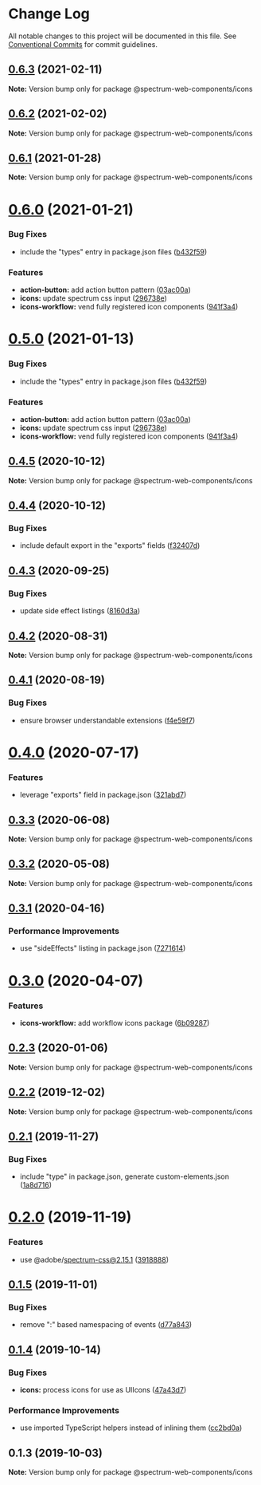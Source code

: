 # Change Log

All notable changes to this project will be documented in this file.
See [Conventional Commits](https://conventionalcommits.org) for commit guidelines.

## [0.6.3](https://github.com/adobe/spectrum-web-components/compare/@spectrum-web-components/icons@0.6.2...@spectrum-web-components/icons@0.6.3) (2021-02-11)

**Note:** Version bump only for package @spectrum-web-components/icons

## [0.6.2](https://github.com/adobe/spectrum-web-components/compare/@spectrum-web-components/icons@0.6.1...@spectrum-web-components/icons@0.6.2) (2021-02-02)

**Note:** Version bump only for package @spectrum-web-components/icons

## [0.6.1](https://github.com/adobe/spectrum-web-components/compare/@spectrum-web-components/icons@0.6.0...@spectrum-web-components/icons@0.6.1) (2021-01-28)

**Note:** Version bump only for package @spectrum-web-components/icons

# [0.6.0](https://github.com/adobe/spectrum-web-components/compare/@spectrum-web-components/icons@0.4.5...@spectrum-web-components/icons@0.6.0) (2021-01-21)

### Bug Fixes

-   include the "types" entry in package.json files ([b432f59](https://github.com/adobe/spectrum-web-components/commit/b432f5982b3b79f80af12f6d0312cbe2285e608b))

### Features

-   **action-button:** add action button pattern ([03ac00a](https://github.com/adobe/spectrum-web-components/commit/03ac00a710290e6a78340f206d88385a4f8ae8c2))
-   **icons:** update spectrum css input ([296738e](https://github.com/adobe/spectrum-web-components/commit/296738ee582c760812214f0181db3503856db608))
-   **icons-workflow:** vend fully registered icon components ([941f3a4](https://github.com/adobe/spectrum-web-components/commit/941f3a41486fbd49eca0805fb63383f63313e71e))

# [0.5.0](https://github.com/adobe/spectrum-web-components/compare/@spectrum-web-components/icons@0.4.5...@spectrum-web-components/icons@0.5.0) (2021-01-13)

### Bug Fixes

-   include the "types" entry in package.json files ([b432f59](https://github.com/adobe/spectrum-web-components/commit/b432f5982b3b79f80af12f6d0312cbe2285e608b))

### Features

-   **action-button:** add action button pattern ([03ac00a](https://github.com/adobe/spectrum-web-components/commit/03ac00a710290e6a78340f206d88385a4f8ae8c2))
-   **icons:** update spectrum css input ([296738e](https://github.com/adobe/spectrum-web-components/commit/296738ee582c760812214f0181db3503856db608))
-   **icons-workflow:** vend fully registered icon components ([941f3a4](https://github.com/adobe/spectrum-web-components/commit/941f3a41486fbd49eca0805fb63383f63313e71e))

## [0.4.5](https://github.com/adobe/spectrum-web-components/compare/@spectrum-web-components/icons@0.4.4...@spectrum-web-components/icons@0.4.5) (2020-10-12)

**Note:** Version bump only for package @spectrum-web-components/icons

## [0.4.4](https://github.com/adobe/spectrum-web-components/compare/@spectrum-web-components/icons@0.4.3...@spectrum-web-components/icons@0.4.4) (2020-10-12)

### Bug Fixes

-   include default export in the "exports" fields ([f32407d](https://github.com/adobe/spectrum-web-components/commit/f32407d7bbfd18e72c35b6f27740549e79957858))

## [0.4.3](https://github.com/adobe/spectrum-web-components/compare/@spectrum-web-components/icons@0.4.2...@spectrum-web-components/icons@0.4.3) (2020-09-25)

### Bug Fixes

-   update side effect listings ([8160d3a](https://github.com/adobe/spectrum-web-components/commit/8160d3ab2c4f5ea11ac40897a5cf1fdaa357f4a8))

## [0.4.2](https://github.com/adobe/spectrum-web-components/compare/@spectrum-web-components/icons@0.4.1...@spectrum-web-components/icons@0.4.2) (2020-08-31)

**Note:** Version bump only for package @spectrum-web-components/icons

## [0.4.1](https://github.com/adobe/spectrum-web-components/compare/@spectrum-web-components/icons@0.4.0...@spectrum-web-components/icons@0.4.1) (2020-08-19)

### Bug Fixes

-   ensure browser understandable extensions ([f4e59f7](https://github.com/adobe/spectrum-web-components/commit/f4e59f76f86369593810463c6406565e28ad97e9))

# [0.4.0](https://github.com/adobe/spectrum-web-components/compare/@spectrum-web-components/icons@0.3.3...@spectrum-web-components/icons@0.4.0) (2020-07-17)

### Features

-   leverage "exports" field in package.json ([321abd7](https://github.com/adobe/spectrum-web-components/commit/321abd7b7e78ccd9157cff75a1fa3dbd06e81f79))

## [0.3.3](https://github.com/adobe/spectrum-web-components/compare/@spectrum-web-components/icons@0.3.2...@spectrum-web-components/icons@0.3.3) (2020-06-08)

**Note:** Version bump only for package @spectrum-web-components/icons

## [0.3.2](https://github.com/adobe/spectrum-web-components/compare/@spectrum-web-components/icons@0.3.1...@spectrum-web-components/icons@0.3.2) (2020-05-08)

**Note:** Version bump only for package @spectrum-web-components/icons

## [0.3.1](https://github.com/adobe/spectrum-web-components/compare/@spectrum-web-components/icons@0.3.0...@spectrum-web-components/icons@0.3.1) (2020-04-16)

### Performance Improvements

-   use "sideEffects" listing in package.json ([7271614](https://github.com/adobe/spectrum-web-components/commit/7271614c0ca3ccf3566583bb59467eb15a6199cd))

# [0.3.0](https://github.com/adobe/spectrum-web-components/compare/@spectrum-web-components/icons@0.2.3...@spectrum-web-components/icons@0.3.0) (2020-04-07)

### Features

-   **icons-workflow:** add workflow icons package ([6b09287](https://github.com/adobe/spectrum-web-components/commit/6b09287d5c169205f0cc332b2158d57e7ef4a4b7))

## [0.2.3](https://github.com/adobe/spectrum-web-components/compare/@spectrum-web-components/icons@0.2.2...@spectrum-web-components/icons@0.2.3) (2020-01-06)

**Note:** Version bump only for package @spectrum-web-components/icons

## [0.2.2](https://github.com/adobe/spectrum-web-components/compare/@spectrum-web-components/icons@0.2.1...@spectrum-web-components/icons@0.2.2) (2019-12-02)

**Note:** Version bump only for package @spectrum-web-components/icons

## [0.2.1](https://github.com/adobe/spectrum-web-components/compare/@spectrum-web-components/icons@0.2.0...@spectrum-web-components/icons@0.2.1) (2019-11-27)

### Bug Fixes

-   include "type" in package.json, generate custom-elements.json ([1a8d716](https://github.com/adobe/spectrum-web-components/commit/1a8d716))

# [0.2.0](https://github.com/adobe/spectrum-web-components/compare/@spectrum-web-components/icons@0.1.5...@spectrum-web-components/icons@0.2.0) (2019-11-19)

### Features

-   use @adobe/spectrum-css@2.15.1 ([3918888](https://github.com/adobe/spectrum-web-components/commit/3918888))

## [0.1.5](https://github.com/adobe/spectrum-web-components/compare/@spectrum-web-components/icons@0.1.4...@spectrum-web-components/icons@0.1.5) (2019-11-01)

### Bug Fixes

-   remove ":" based namespacing of events ([d77a843](https://github.com/adobe/spectrum-web-components/commit/d77a843))

## [0.1.4](https://github.com/adobe/spectrum-web-components/compare/@spectrum-web-components/icons@0.1.3...@spectrum-web-components/icons@0.1.4) (2019-10-14)

### Bug Fixes

-   **icons:** process icons for use as UIIcons ([47a43d7](https://github.com/adobe/spectrum-web-components/commit/47a43d7))

### Performance Improvements

-   use imported TypeScript helpers instead of inlining them ([cc2bd0a](https://github.com/adobe/spectrum-web-components/commit/cc2bd0a))

## 0.1.3 (2019-10-03)

**Note:** Version bump only for package @spectrum-web-components/icons
